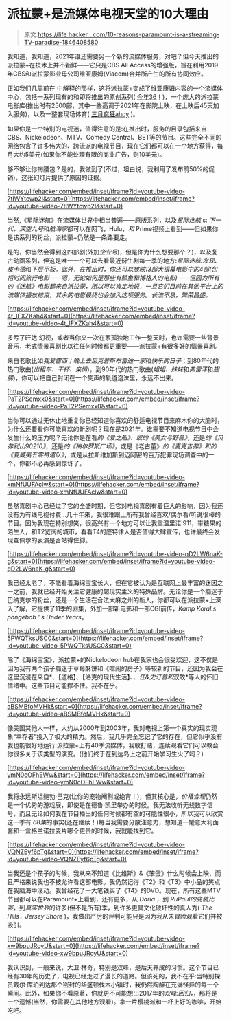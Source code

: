# 派拉蒙+是流媒体电视天堂的10大理由

> 原文:[https://life hacker . com/10-reasons-paramount-is-a-streaming-TV-paradise-1846408580](https://lifehacker.com/10-reasons-paramount-is-a-streaming-tv-paradise-1846408580)

我知道，我知道，2021年谁还需要另一个新的流媒体服务，对吧？但今天推出的派拉蒙+在技术上并不新鲜——它只是CBS All Access的增强版，旨在利用2019年CBS和派拉蒙影业母公司维亚康姆(Viacom)合并所产生的所有协同效应。

正如我们几周前在 中解释的那样，这将派拉蒙+变成了维亚康姆内容的一个流媒体中心，包括一系列现有的和即将推出的原创系列( [今年36](https://www.cordcuttersnews.com/paramount-will-have-30000-episodes-at-launch-36-original-series-this-year/)！)，一个庞大的派拉蒙电影库(推出时有2500部，其中一些高调于2021年在影院上映，在上映后45天加入服务)，以及一整套现场体育( [三月疯狂ahoy](https://www.cbssports.com/general/news/paramount-plus-is-here-live-sports-march-madness-nfl-soccer-and-more-news-and-a-mountain-of-entertainment/) )。

如果你是一个特别的电视迷，值得注意的是:在推出时，服务的目录包括来自CBS、Nickelodeon、MTV、Comedy Central、BET等的节目。这些完全不同的网络包含了许多伟大的、跨流派的电视节目，现在它们都可以在一个地方获得，每月大约5美元(如果你不能处理有限的商业广告，则10美元)。

够不够让你掏腰包？是的，我做到了(不过，坦白说，我利用了发布前50%的促销)，这张幻灯片提供了原因的证据。

 [https://lifehacker.com/embed/inset/iframe?id=youtube-video-7tIWYtcwp2I&start=0](https://lifehacker.com/embed/inset/iframe?id=youtube-video-7tIWYtcwp2I&start=0) 

当然,《星际迷航》在流媒体世界中相当普遍——原版系列，以及*星际迷航* s: *下一代，深空九号*和*航海家*都可以在网飞，Hulu，*和* Prime视频上看到——但如果你是该系列的粉丝，派拉蒙+仍然是一条路要走。

是的，你当然会得到这四部剧(外加*企业号*)，但是你为什么想要那个？)，以及复古动画系列，但这是唯一一个可以去看最近衍生剧每一季的地方:*星际迷航:发现*、*皮卡德*和*下层甲板。此外，在推出时，你还可以放映13部大银幕电影中的4部(包括时间旅行电影——嗯，无论如何是那些有鲸鱼和博格人的电影)——但因为所有的《迷航》电影都来自派拉蒙，所以可以肯定地说，一旦它们目前在其他平台上的流媒体播放结束，其余的电影最终也会加入这项服务。长流不息，繁荣昌盛。*

 [https://lifehacker.com/embed/inset/iframe?id=youtube-video-4t_lFXZKah4&start=0](https://lifehacker.com/embed/inset/iframe?id=youtube-video-4t_lFXZKah4&start=0) 

多亏了旺达·幻视，或者当你又一次在家孤独地工作一整天时，也许需要一些背景音乐，老式情景喜剧比以往任何时候都更重要——派拉蒙+有很多好的情景喜剧。

来自老歌比如*我爱露西；*晚上去尼克普斯*布雷迪一家*和*快乐的日子*；到80年代的热门歌曲(*出租车、干杯、亲情*)，到90年代的热门歌曲(*姐姐、妹妹*和*弗雷泽*和*翅膀*)，你可以把自己封闭在一个笑声的轨道泡沫里，永远不出来。

 [https://lifehacker.com/embed/inset/iframe?id=youtube-video-PaT2PSemxx0&start=0](https://lifehacker.com/embed/inset/iframe?id=youtube-video-PaT2PSemxx0&start=0) 

当你可以通过无休止地重复你已经知道你喜欢的舒适电视节目来麻木你的大脑时，为什么还要看你可能喜欢的新剧呢？现在是2021年。谁需要不知道电视节目中会发生什么的压力呢？无论你是在看*的《爱之船》、*或*的《美女与野兽》*，还是*的《贝弗利山90210》*，还是*的《梅尔罗斯广场》*，或是《老古董》*的《麦克吉弗》*和*的《夏威夷五零特遣队》*，或是从拉斯维加斯到迈阿密的百万犯罪现场调查中的一个，你都不必再感到惊讶了。

 [https://lifehacker.com/embed/inset/iframe?id=youtube-video-xmNfUUFAclw&start=0](https://lifehacker.com/embed/inset/iframe?id=youtube-video-xmNfUUFAclw&start=0) 

虽然喜剧中心已经过了它的全盛时期，但它对电视喜剧有着巨大的影响，因为我还没有为有线电视付费...几十年来，我很难跟上所有我曾经喜欢/偶尔看/听说很棒的节目。因为我现在特别想笑，很高兴有一个地方可以让我重温里诺:911，带糖果的陌生人，和T2宽阔的城市，看看T4的底特律人是否值得大肆宣传，也许最终会发现查佩尔的表演是否站得住脚。

 [https://lifehacker.com/embed/inset/iframe?id=youtube-video-qD2LW6naK-g&start=0](https://lifehacker.com/embed/inset/iframe?id=youtube-video-qD2LW6naK-g&start=0) 

我已经太老了，不能看着海绵宝宝长大，但在它被认为是互联网上最丰富的迷因之一之前，我就已经开始关注它健康的超现实主义的特殊品牌。无论你是一个痴迷于巴纳克尔的粉丝，还是一个生活在合法大麻之州的新人，你都可以在派拉蒙+上深入了解，它提供了11季的剧集，外加一部新电影和一部CGI前传，*Kamp Koral:s pongebob ' s Under Years*。

 [https://lifehacker.com/embed/inset/iframe?id=youtube-video-5PWQTksUSC0&start=0](https://lifehacker.com/embed/inset/iframe?id=youtube-video-5PWQTksUSC0&start=0) 

除了《海绵宝宝》，派拉蒙+的Nickelodeon hub在我家也会很受欢迎，这不仅是因为我有两个孩子痴迷于草莓酥饼和《喧闹的房子》等较新的节目，还因为我会在这里沉浸在来自*、【道格】、【洛克的现代生活】、*、*任&史汀普*和*双敢*等人的怀旧情绪中。这些节目可能撑不住。我不在乎。

 [https://lifehacker.com/embed/inset/iframe?id=youtube-video-aBSMBfoMVHk&start=0](https://lifehacker.com/embed/inset/iframe?id=youtube-video-aBSMBfoMVHk&start=0) 

像美国其他人一样，大约从2000年到2003年，我对电视上第一个真实的现实现象“幸存者”投入了极大的精力。然后，我几乎完全忘记了它的存在，但它似乎没有我也能很好地运行:派拉蒙+上有40季流媒体，我敢打赌，连续观看它们可以教会你很多关于该类型的演变。(他们终于在到达岛上之前开始学习生火了吗？)

 [https://lifehacker.com/embed/inset/iframe?id=youtube-video-ymN0cOFhEWw&start=0](https://lifehacker.com/embed/inset/iframe?id=youtube-video-ymN0cOFhEWw&start=0) 

我将永远斯坦鲍勃·巴克(让你的宠物阉割或绝育！)，但其核心是，*价格合理*仍然是一个优秀的游戏展，即使是在德鲁·凯里举办的时候。我无法收听无线数字信号，而且无论如何我在节目播出的任何时候都有空的可能性很小，所以我可以欣赏这一季有 *68集*的事实(还在继续！)每当我需要分散注意力，想知道一罐意大利面酱和一盒格兰诺拉麦片哪个更贵的时候，我就能找到它。

 [https://lifehacker.com/embed/inset/iframe?id=youtube-video-VQNZEyf6pTg&start=0](https://lifehacker.com/embed/inset/iframe?id=youtube-video-VQNZEyf6pTg&start=0) 

当我还是个孩子的时候，我从来不知道《比维斯》&《笨蛋》什么时候会上映，而且严格来说我也不被允许看这部电影。我仍然记得《T2》和《T3》中小品的笑点在我脑海中滚动。我曾经花了一大笔钱买了《T4》的DVD。现在，所有这些MTV节目都可以在Paramount+上看到，还有更多，从 *Daria* ，到 *RuPaul的变装比赛*，到*真实世界*的许多(但不是所有)季，到许多更具文化破坏性的真人秀( *The Hills，Jersey Shore* )，我做出严厉的评判可能只是因为我从未冒险观看它们并被吸引。

 [https://lifehacker.com/embed/inset/iframe?id=youtube-video-xw9bpuJRoyU&start=0](https://lifehacker.com/embed/inset/iframe?id=youtube-video-xw9bpuJRoyU&start=0) 

我认识到，一般来说，大卫·林奇，特别是双峰，是后天养成的习惯。这个节目已经有30年的历史了，电视已经走过了漫长的道路。但该死的，我不在乎:当特别探员戴尔·库珀到达那个密封的华盛顿伐木小镇时，我仍然陶醉在充满怪异的每一个瞬间。此外，如果你不看原著，你就更不可能想出2017年的*双峰:回归，*，那将是一个遗憾(当然，你需要在其他地方观看)。拿一片樱桃派和一杯上好的咖啡，开始吃吧。